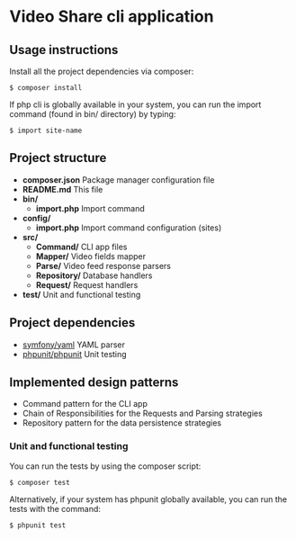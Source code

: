 # Video Share cli application

## Usage instructions

Install all the project dependencies via composer:

``` $ composer install ```

If php cli is globally available in your system, you can run the import command (found in bin/ directory) by typing:

``` $ import site-name ```

## Project structure

* **composer.json**         Package manager configuration file
* **README.md**            This file
* **bin/**
    * **import.php**        Import command
* **config/**
    * **import.php**        Import command configuration (sites)
* **src/**
    * **Command/**          CLI app files
    * **Mapper/**           Video fields mapper
    * **Parse/**            Video feed response parsers
    * **Repository/**       Database handlers       
    * **Request/**          Request handlers
* **test/**                 Unit and functional testing

## Project dependencies

* [symfony/yaml](http://symfony.com/doc/current/components/yaml.html) YAML parser
* [phpunit/phpunit](https://phpunit.de/) Unit testing

## Implemented design patterns

* Command pattern for the CLI app
* Chain of Responsibilities for the Requests and Parsing strategies
* Repository pattern for the data persistence strategies

### Unit and functional testing

You can run the tests by using the composer script:

``` $ composer test ```
 
Alternatively, if your system has phpunit globally available, you can run the tests with the command:

``` $ phpunit test ``` 
